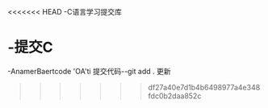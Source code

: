 <<<<<<< HEAD
-C语言学习提交库

-提交C
=======
-AnamerBaertcode 'OA'ti
提交代码--git add .
更新
>>>>>>> df27a40e7d1b4b6498977a4e348fdc0b2daa852c
